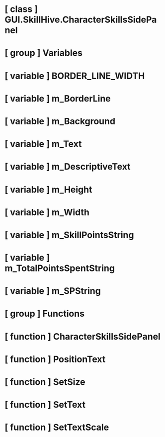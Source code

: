 # [ class ] GUI.SkillHive.CharacterSkillsSidePanel

# [ group ] Variables

# [ variable ] BORDER_LINE_WIDTH

# [ variable ] m_BorderLine

# [ variable ] m_Background

# [ variable ] m_Text

# [ variable ] m_DescriptiveText

# [ variable ] m_Height

# [ variable ] m_Width

# [ variable ] m_SkillPointsString

# [ variable ] m_TotalPointsSpentString

# [ variable ] m_SPString

# [ group ] Functions

# [ function ] CharacterSkillsSidePanel

# [ function ] PositionText

# [ function ] SetSize

# [ function ] SetText

# [ function ] SetTextScale

